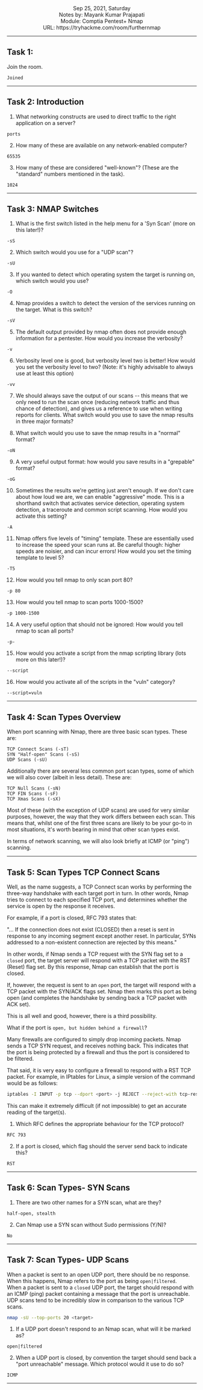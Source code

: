 <div align = "center">
Sep 25, 2021, Saturday<br>
Notes by: Mayank Kumar Prajapati<br>
Module: Comptia Pentest+ Nmap<br>
URL: https://tryhackme.com/room/furthernmap
</div>

***
## Task 1:
Join the room.
```
Joined
````
***
## Task 2: Introduction
1. What networking constructs are used to direct traffic to the right application on a server?
```
ports
```
2. How many of these are available on any network-enabled computer?
```
65535
```
3. How many of these are considered "well-known"? (These are the "standard" numbers mentioned in the task).
```
1024
```
***
## Task 3: NMAP Switches
1. What is the first switch listed in the help menu for a 'Syn Scan' (more on this later!)?
```
-sS
```
2. Which switch would you use for a "UDP scan"?
```
-sU
```
3. If you wanted to detect which operating system the target is running on, which switch would you use?
```
-O
```
4. Nmap provides a switch to detect the version of the services running on the target. What is this switch?
```
-sV
```
5. The default output provided by nmap often does not provide enough information for a pentester. How would you increase the verbosity?
```
-v
```
6. Verbosity level one is good, but verbosity level two is better! How would you set the verbosity level to two?
(Note: it's highly advisable to always use at least this option)
```
-vv
```
7. We should always save the output of our scans -- this means that we only need to run the scan once (reducing network traffic and thus chance of detection), and gives us a reference to use when writing reports for clients.
What switch would you use to save the nmap results in three major formats?

8. What switch would you use to save the nmap results in a "normal" format?
```
-oN
```
9. A very useful output format: how would you save results in a "grepable" format?
```
-oG
```
10. Sometimes the results we're getting just aren't enough. If we don't care about how loud we are, we can enable "aggressive" mode. This is a shorthand switch that activates service detection, operating system detection, a traceroute and common script scanning.
How would you activate this setting?
```
-A
```
11. Nmap offers five levels of "timing" template. These are essentially used to increase the speed your scan runs at. Be careful though: higher speeds are noisier, and can incur errors! How would you set the timing template to level 5?
```
-T5
```
12. How would you tell nmap to only scan port 80?
```
-p 80
```
13. How would you tell nmap to scan ports 1000-1500?
```
-p 1000-1500
```
14. A very useful option that should not be ignored:
How would you tell nmap to scan all ports?
```
-p-
```
15. How would you activate a script from the nmap scripting library (lots more on this later!)?
```
--script
```
16. How would you activate all of the scripts in the "vuln" category?
```
--script=vuln
```
***
## Task 4: Scan Types Overview


When port scanning with Nmap, there are three basic scan types. These are:

    TCP Connect Scans (-sT)
    SYN "Half-open" Scans (-sS)
    UDP Scans (-sU)

Additionally there are several less common port scan types, some of which we will also cover (albeit in less detail). These are:

    TCP Null Scans (-sN)
    TCP FIN Scans (-sF)
    TCP Xmas Scans (-sX)

Most of these (with the exception of UDP scans) are used for very similar purposes, however, the way that they work differs between each scan. This means that, whilst one of the first three scans are likely to be your go-to in most situations, it's worth bearing in mind that other scan types exist.

In terms of network scanning, we will also look briefly at ICMP (or "ping") scanning.
***
## Task 5: Scan Types TCP Connect Scans



Well, as the name suggests, a TCP Connect scan works by performing the three-way handshake with each target port in turn. In other words, Nmap tries to connect to each specified TCP port, and determines whether the service is open by the response it receives.

For example, if a port is closed, RFC 793 states that:

"... If the connection does not exist (CLOSED) then a reset is sent in response to any incoming segment except another reset.  In particular, SYNs addressed to a non-existent connection are rejected by this means."

In other words, if Nmap sends a TCP request with the SYN flag set to a `closed` port, the target server will respond with a TCP packet with the RST (Reset) flag set. By this response, Nmap can establish that the port is closed.

If, however, the request is sent to an `open` port, the target will respond with a TCP packet with the SYN/ACK flags set. Nmap then marks this port as being open (and completes the handshake by sending back a TCP packet with ACK set).

This is all well and good, however, there is a third possibility.

What if the port is `open, but hidden behind a firewall`?

Many firewalls are configured to simply drop incoming packets. Nmap sends a TCP SYN request, and receives nothing back. This indicates that the port is being protected by a firewall and thus the port is considered to be filtered.

That said, it is very easy to configure a firewall to respond with a RST TCP packet. For example, in IPtables for Linux, a simple version of the command would be as follows:

```zsh
iptables -I INPUT -p tcp --dport <port> -j REJECT --reject-with tcp-reset
```
This can make it extremely difficult (if not impossible) to get an accurate reading of the target(s).


1. Which RFC defines the appropriate behaviour for the TCP protocol?
```
RFC 793
```
2. If a port is closed, which flag should the server send back to indicate this?
```
RST
```
***
## Task 6: Scan Types- SYN Scans
1. There are two other names for a SYN scan, what are they?
```
half-open, stealth
```
2. Can Nmap use a SYN scan without Sudo permissions (Y/N)?
```
No
```
***
## Task 7: Scan Types- UDP Scans 
When a packet is sent to an open UDP port, there should be no response. When this happens, Nmap refers to the port as being `open|filtered`.<br>
When a packet is sent to a `closed` UDP port, the target should respond with an ICMP (ping) packet containing a message that the port is unreachable.<br>
UDP scans tend to be incredibly slow in comparison to the various TCP scans.<br>
```bash
nmap -sU --top-ports 20 <target>
```

1. If a UDP port doesn't respond to an Nmap scan, what will it be marked as?
```
open|filtered
```
2. When a UDP port is closed, by convention the target should send back a "port unreachable" message. Which protocol would it use to do so?
```
ICMP
```
***
